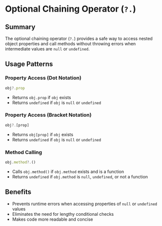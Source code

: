 # Optional Chaining Operator (`?.`)

## Summary

The optional chaining operator (`?.`) provides a safe way to access nested object properties and call methods without throwing errors when intermediate values are `null` or `undefined`.

## Usage Patterns

### Property Access (Dot Notation)
```javascript
obj?.prop
```
- Returns `obj.prop` if `obj` exists
- Returns `undefined` if `obj` is `null` or `undefined`

### Property Access (Bracket Notation)
```javascript
obj?.[prop]
```
- Returns `obj[prop]` if `obj` exists
- Returns `undefined` if `obj` is `null` or `undefined`

### Method Calling
```javascript
obj.method?.()
```
- Calls `obj.method()` if `obj.method` exists and is a function
- Returns `undefined` if `obj.method` is `null`, `undefined`, or not a function

## Benefits

- Prevents runtime errors when accessing properties of `null` or `undefined` values
- Eliminates the need for lengthy conditional checks
- Makes code more readable and concise
